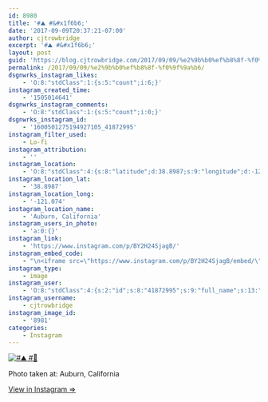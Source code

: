 ```yaml
---
id: 8980
title: '#⛰️ #&#x1f6b6;'
date: '2017-09-09T20:37:21-07:00'
author: cjtrowbridge
excerpt: '#⛰️ #&#x1f6b6;'
layout: post
guid: 'https://blog.cjtrowbridge.com/2017/09/09/%e2%9b%b0%ef%b8%8f-%f0%9f%9a%b6/'
permalink: /2017/09/09/%e2%9b%b0%ef%b8%8f-%f0%9f%9a%b6/
dsgnwrks_instagram_likes:
    - 'O:8:"stdClass":1:{s:5:"count";i:6;}'
instagram_created_time:
    - '1505014641'
dsgnwrks_instagram_comments:
    - 'O:8:"stdClass":1:{s:5:"count";i:0;}'
dsgnwrks_instagram_id:
    - '1600501275194927105_41872995'
instagram_filter_used:
    - Lo-fi
instagram_attribution:
    - ''
instagram_location:
    - 'O:8:"stdClass":4:{s:8:"latitude";d:38.8987;s:9:"longitude";d:-121.074;s:4:"name";s:18:"Auburn, California";s:2:"id";i:218405825;}'
instagram_location_lat:
    - '38.8987'
instagram_location_long:
    - '-121.074'
instagram_location_name:
    - 'Auburn, California'
instagram_users_in_photo:
    - 'a:0:{}'
instagram_link:
    - 'https://www.instagram.com/p/BY2H24SjagB/'
instagram_embed_code:
    - "\n<iframe src=\"https://www.instagram.com/p/BY2H24SjagB/embed/\" width=\"612\" height=\"710\" frameborder=\"0\" scrolling=\"no\" allowtransparency=\"true\" class=\"insta-image-embed\"></iframe>\n"
instagram_type:
    - image
instagram_user:
    - 'O:8:"stdClass":4:{s:2:"id";s:8:"41872995";s:9:"full_name";s:13:"CJ Trowbridge";s:15:"profile_picture";s:96:"https://scontent.cdninstagram.com/t51.2885-19/s150x150/13724650_1188772791164794_142557231_a.jpg";s:8:"username";s:12:"cjtrowbridge";}'
instagram_username:
    - cjtrowbridge
instagram_image_id:
    - '8981'
categories:
    - Instagram
---
```


[![#⛰️ #🚶](https://blog.cjtrowbridge.com/wp-content/uploads/2017/09/1505014641-1-1.jpg)](https://www.instagram.com/p/BY2H24SjagB/)

Photo taken at: Auburn, California

[View in Instagram ⇒](https://www.instagram.com/p/BY2H24SjagB/)